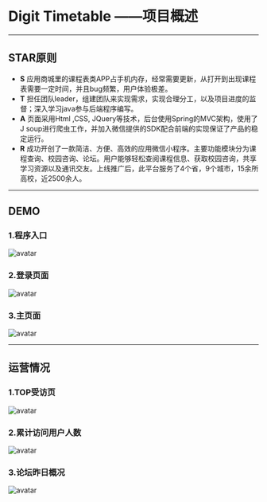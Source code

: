 # Digit Timetable ——项目概述

---

## STAR原则
* **S** 应用商城里的课程表类APP占手机内存，经常需要更新，从打开到出现课程表需要一定时间，并且bug频繁，用户体验极差。
* **T** 担任团队leader，组建团队来实现需求，实现合理分工，以及项目进度的监督；深入学习java参与后端程序编写。
* **A** 页面采用Html ,CSS, JQuery等技术，后台使用Spring的MVC架构，使用了J soup进行爬虫工作，并加入微信提供的SDK配合前端的实现保证了产品的稳定运行。
* **R** 成功开创了一款简洁、方便、高效的应用微信小程序。主要功能模块分为课程查询、校园咨询、论坛。用户能够轻松查阅课程信息、获取校园咨询，共享学习资源以及通讯交友。上线推广后，此平台服务了4个省，9个城市，15余所高校，近2500余人。

---

## DEMO

### 1.程序入口

![avatar](https://github.com/yu1hang1/Digit_Timetable/blob/master/findProcess.jpg)

### 2.登录页面

![avatar](https://github.com/yu1hang1/Digit_Timetable/blob/master/登陆页面.jpg)

### 3.主页面
![avatar](https://github.com/yu1hang1/Digit_Timetable/blob/master/%E4%B8%BB%E9%A1%B5.jpg)

---

## 运营情况

### 1.TOP受访页

![avatar](https://github.com/yu1hang1/Digit_Timetable/blob/master/TOP%E5%8F%97%E8%AE%BF%E9%A1%B5.png)

### 2.累计访问用户人数

![avatar](https://github.com/yu1hang1/Digit_Timetable/blob/master/%E7%B4%AF%E8%AE%A1%E8%AE%BF%E9%97%AE%E7%94%A8%E6%88%B7%E6%95%B0.png)

### 3.论坛昨日概况

![avatar](https://github.com/yu1hang1/Digit_Timetable/blob/master/%E8%AE%BA%E5%9D%9B%E6%98%A8%E6%97%A5%E6%A6%82%E5%86%B5.png)
